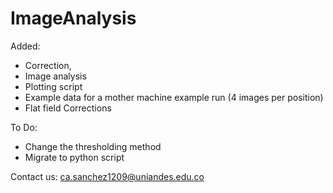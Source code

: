 # ImageAnalysis

Added:
- Correction, 
- Image analysis
- Plotting script 
- Example data for a mother machine example run (4 images per position)
- Flat field Corrections

To Do:

- Change the thresholding method
- Migrate to python script

Contact us: ca.sanchez1209@uniandes.edu.co
